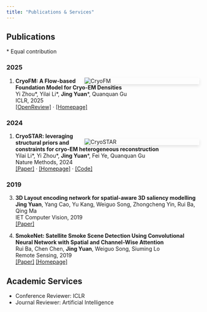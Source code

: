 ```yaml
---
title: "Publications & Services"
---
```



## Publications

\* Equal contribution

### 2025

[<img src="https://lf3-nlp-opensource.bytetos.com/obj/nlp-opensource/cryofm/images/intro.jpg" style="max-width:30%;min-width:300px;float:right;box-shadow:0 4px 8px rgba(0,0,0,0.1);" alt="CryoFM" />](https://bytedance.github.io/cryostar/cryofm.html)

1. **CryoFM: A Flow-based Foundation Model for Cryo-EM Densities**  
   Yi Zhou\*, Yilai Li\*, **Jing Yuan**\*, Quanquan Gu  
   ICLR, 2025  
   [[OpenReview]](https://openreview.net/forum?id=T4sMzjy7fO) · [[Homepage]](https://bytedance.github.io/cryostar/cryofm.html)

### 2024

[<img src="https://lf3-nlp-opensource.bytetos.com/obj/nlp-opensource/cryostar/images/main_figure.png" style="max-width:30%;min-width:300px;float:right;box-shadow:0 4px 8px rgba(0,0,0,0.1);margin-top:15px;" alt="CryoSTAR" />](https://bytedance.github.io/cryostar/)

1. **CryoSTAR: leveraging structural priors and constraints for cryo-EM heterogeneous reconstruction**  
   Yilai Li\*, Yi Zhou\*, **Jing Yuan**\*, Fei Ye, Quanquan Gu  
   Nature Methods, 2024  
   [[Paper]](https://www.nature.com/articles/s41592-024-02486-1) · [[Homepage]](https://bytedance.github.io/cryostar/) · [[Code]](https://github.com/bytedance/cryostar)


### 2019

3. **3D Layout encoding network for spatial-aware 3D saliency modelling**  
   **Jing Yuan**, Yang Cao, Yu Kang, Weiguo Song, Zhongcheng Yin, Rui Ba, Qing Ma  
   IET Computer Vision, 2019  
   [[Paper]](https://ietresearch.onlinelibrary.wiley.com/doi/full/10.1049/iet-cvi.2018.5591)

4. **SmokeNet: Satellite Smoke Scene Detection Using Convolutional Neural Network with Spatial and Channel-Wise Attention**  
   Rui Ba, Chen Chen, **Jing Yuan**, Weiguo Song, Siuming Lo  
   Remote Sensing, 2019  
   [[Paper]](https://doi.org/10.3390/rs11141702) [[Homepage]](https://complex.ustc.edu.cn/2019/0802/c18202a389656/page.htm)



## Academic Services

- Conference Reviewer: ICLR
- Journal Reviewer: Artificial Intelligence
